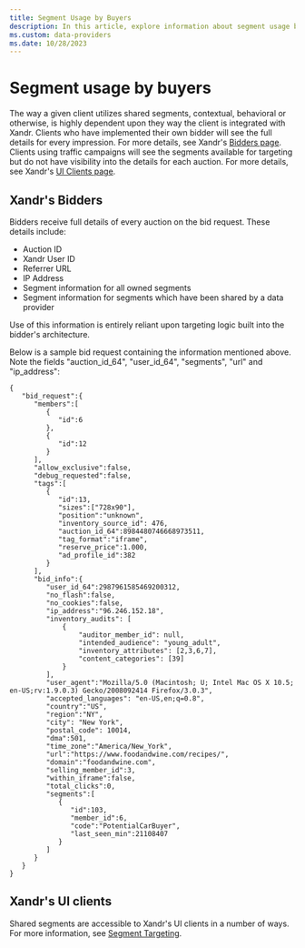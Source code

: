 ```yaml
---
title: Segment Usage by Buyers
description: In this article, explore information about segment usage by buyers.
ms.custom: data-providers
ms.date: 10/28/2023
---
```


# Segment usage by buyers

The way a given client utilizes shared segments, contextual, behavioral or otherwise, is highly dependent upon they way the client is integrated with Xandr. Clients who have implemented their own bidder will see the full details for every impression. For more details, see Xandr's [Bidders page](xandr-s-bidders.md). Clients using traffic campaigns will see the segments available for targeting but do not have visibility into the details for each auction. For more details, see Xandr's [UI Clients page](xandr-s-ui-clients.md).

## Xandr's Bidders

Bidders receive full details of every auction on the bid request. These details include:

- Auction ID
- Xandr User ID
- Referrer URL
- IP Address
- Segment information for all owned segments
- Segment information for segments which have been shared by a data provider

Use of this information is entirely reliant upon targeting logic built into the bidder's architecture.

Below is a sample bid request containing the information mentioned above. Note the fields "auction_id_64", "user_id_64", "segments", "url"
and "ip_address":

``` 
{
   "bid_request":{
      "members":[
         {
            "id":6
         },
         {
            "id":12
         }
      ],
      "allow_exclusive":false,
      "debug_requested":false,
      "tags":[
         {
            "id":13,
            "sizes":["728x90"],
            "position":"unknown",
            "inventory_source_id": 476,
            "auction_id_64":8984480746668973511,
            "tag_format":"iframe",
            "reserve_price":1.000,
            "ad_profile_id":382
         }
      ],
      "bid_info":{
         "user_id_64":2987961585469200312,
         "no_flash":false,
         "no_cookies":false,
         "ip_address":"96.246.152.18",
         "inventory_audits": [
             {
                 "auditor_member_id": null,
                 "intended_audience": "young_adult",
                 "inventory_attributes": [2,3,6,7],
                 "content_categories": [39]
             }
         ],
         "user_agent":"Mozilla/5.0 (Macintosh; U; Intel Mac OS X 10.5; en-US;rv:1.9.0.3) Gecko/2008092414 Firefox/3.0.3",
         "accepted_languages": "en-US,en;q=0.8",
         "country":"US",
         "region":"NY",
         "city": "New York",
         "postal_code": 10014,
         "dma":501,
         "time_zone":"America/New_York",
         "url":"https://www.foodandwine.com/recipes/",
         "domain":"foodandwine.com",
         "selling_member_id":3,
         "within_iframe":false,
         "total_clicks":0,
         "segments":[
            {
               "id":103,
               "member_id":6,
               "code":"PotentialCarBuyer",
               "last_seen_min":21108407
            }
         ]
      }
   }
}
```
## Xandr's UI clients

Shared segments are accessible to Xandr's UI clients in a number of ways. For more information, see [Segment Targeting](../monetize/segment-targeting.md).
